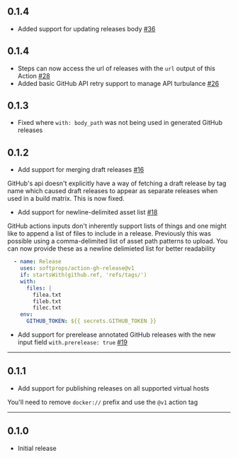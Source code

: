 ## 0.1.4

* Added support for updating releases body [#36](https://github.com/softprops/action-gh-release/pull/36)

## 0.1.4

* Steps can now access the url of releases with the `url` output of this Action [#28](https://github.com/softprops/action-gh-release/pull/28)
* Added basic GitHub API retry support to manage API turbulance [#26](https://github.com/softprops/action-gh-release/pull/26)

## 0.1.3

* Fixed where `with: body_path` was not being used in generated GitHub releases

## 0.1.2

* Add support for merging draft releases [#16](https://github.com/softprops/action-gh-release/pull/16)

GitHub's api doesn't explicitly have a way of fetching a draft release by tag name which caused draft releases to appear as separate releases when used in a build matrix.
This is now fixed.

* Add support for newline-delimited asset list [#18](https://github.com/softprops/action-gh-release/pull/18)

GitHub actions inputs don't inherently support lists of things and one might like to append a list of files to include in a release. Previously this was possible using a comma-delimited list of asset path patterns to upload. You can now provide these as a newline delimieted list for better readability

```yaml
  - name: Release
    uses: softprops/action-gh-release@v1
    if: startsWith(github.ref, 'refs/tags/')
    with:
      files: |
        filea.txt
        fileb.txt
        filec.txt
    env:
      GITHUB_TOKEN: ${{ secrets.GITHUB_TOKEN }}
```

* Add support for prerelease annotated GitHub releases with the new input field `with.prerelease: true` [#19](https://github.com/softprops/action-gh-release/pull/19)

---

## 0.1.1

* Add support for publishing releases on all supported virtual hosts

You'll need to remove `docker://` prefix and use the `@v1` action tag

---

## 0.1.0

* Initial release